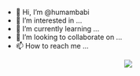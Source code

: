 - 👋 Hi, I’m @humambabi
- 👀 I’m interested in ...
- 🌱 I’m currently learning ...
- 💞️ I’m looking to collaborate on ...
- 📫 How to reach me ...

<!---
humambabi/humambabi is a ✨ special ✨ repository because its `README.md` (this file) appears on your GitHub profile.
You can click the Preview link to take a look at your changes.
--->

<p align="center">
   <a href="https://skillicons.dev">
      <img src="https://skillicons.dev/icons?i=alpinejs,bootstrap,bun,c,cs,cpp,css,docker,dotnet,electron,express,git,html,js,jquery,laravel,linux,mysql,nextjs,nodejs,npm,php,postgres,postman,powershell,react,sass,sqlite,tailwind,visualstudio,vite,vscode" />
   </a>
</p>
